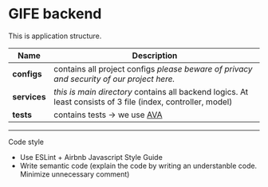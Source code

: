 # GIFE backend

This is application structure.

Name | Description
------------ | -------------
**configs** | contains all project configs *please beware of privacy and security of our project here.*
**services** | *this is main directory* contains all backend logics. At least consists of 3 file (index, controller, model)
**tests** | contains tests -> we use [AVA](https://github.com/avajs/ava)

---

Code style

* Use ESLint + Airbnb Javascript Style Guide
* Write semantic code (explain the code by writing an understanble code. Minimize unnecessary comment)
